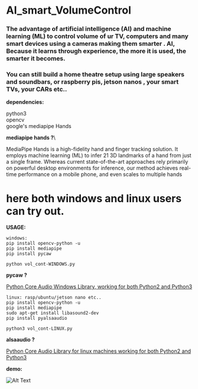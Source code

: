 # AI_smart_VolumeControl

### The advantage of artificial intelligence (AI) and machine learning (ML) to control volume of ur TV, computers and many smart devices using a cameras making them smarter . AI, Because it learns through experience, the more it is used, the smarter it becomes. 
### You can still build a home theatre setup using large speakers and soundbars, or raspberry pis, jetson nanos , your smart TVs, your CARs etc..



**dependencies:**

  python3\
  opencv\
  google's mediapipe Hands



**mediapipe hands ?**\

MediaPipe Hands is a high-fidelity hand and finger tracking solution. It employs machine learning (ML) to infer 21 3D landmarks of a hand from just a single frame. Whereas current state-of-the-art approaches rely primarily on powerful desktop environments for inference, our method achieves real-time performance on a mobile phone, and even scales to multiple hands


# here both windows and linux users can try out.

**USAGE:**
```
windows:
pip install opencv-python -u
pip install mediapipe
pip install pycaw

python vol_cont-WINDOWS.py
```
**pycaw ?**

[Python Core Audio Windows Library, working for both Python2 and Python3](https://github.com/AndreMiras/pycaw)

```
linux: rasp/ubuntu/jetson nano etc..
pip install opencv-python -u
pip install mediapipe
sudo apt-get install libasound2-dev
pip install pyalsaaudio

python3 vol_cont-LINUX.py
```

**alsaaudio ?**

[Python Core Audio Library,for linux machines working for both Python2 and Python3](https://github.com/larsimmisch/pyalsaaudio)


**demo:**

![Alt Text](output.gif)

